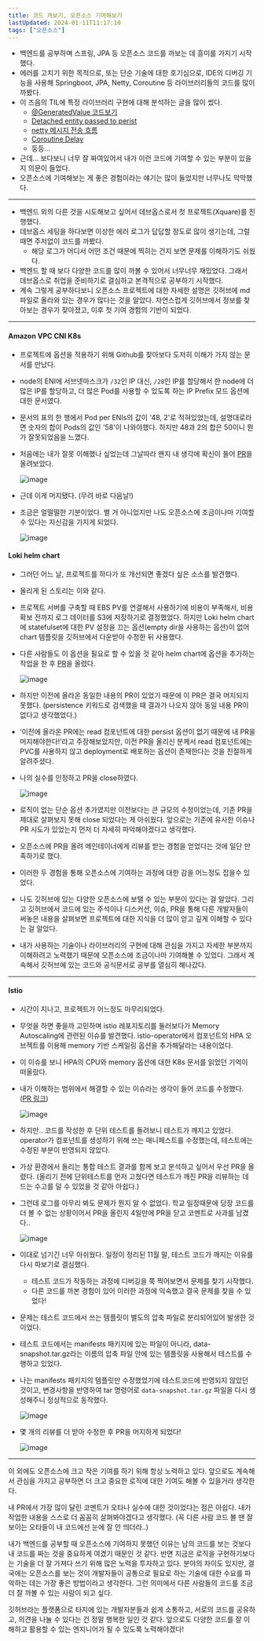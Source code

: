 ```yaml
---
title: 코드 까보기, 오픈소스 기여해보기
lastUpdated: 2024-01-11T11:17:10
tags: ["오픈소스"]
---
```



- 백엔드를 공부하며 스프링, JPA 등 오픈소스 코드를 까보는 데 흥미를 가지기 시작했다.
- 에러를 고치기 위한 목적으로, 또는 단순 기술에 대한 호기심으로, IDE의 디버깅 기능을 사용해 Springboot, JPA, Netty, Coroutine 등 라이브러리들의 코드를 많이 까봤다.
- 이 즈음의 TIL에 특정 라이브러리 구현에 대해 분석하는 글을 많이 썼다.
  - [@GeneratedValue 코드보기](https://github.com/rlaisqls/TIL/blob/0fd3d959f694db0c181e30b18cca64ea3af95c99/%EC%84%9C%EB%B2%84/Spring/JPA/%40GeneratedValue%E2%80%85%EC%BD%94%EB%93%9C%EB%B3%B4%EA%B8%B0.md?plain=1)
  - [Detached entity passed to perist](https://github.com/rlaisqls/TIL/blob/0fd3d959f694db0c181e30b18cca64ea3af95c99/%EC%84%9C%EB%B2%84/Spring/JPA/GenerateValue%E2%80%85Column%EC%97%90%E2%80%85%EA%B0%92%EC%9D%84%E2%80%85%EB%84%A3%EB%8A%94%EB%8B%A4%EB%A9%B4.md)
  - [netty 메시지 전송 흐름](https://github.com/rlaisqls/TIL/blob/0fd3d959f694db0c181e30b18cca64ea3af95c99/%EC%84%9C%EB%B2%84/netty/netty%E2%80%85%EB%A9%94%EC%8B%9C%EC%A7%80%E2%80%85%EC%A0%84%EC%86%A1%E2%80%85%ED%9D%90%EB%A6%84.md?plain=1)
  - [Coroutine Delay](https://github.com/rlaisqls/TIL/blob/0fd3d959f694db0c181e30b18cca64ea3af95c99/%EC%BD%94%EB%93%9C/%EB%B9%84%EB%8F%99%EA%B8%B0/coroutine/Coroutine%E2%80%85Delay.md)
  - 등등...
- 근데… 보다보니 너무 잘 짜여있어서 내가 이런 코드에 기여할 수 있는 부분이 있을지 의문이 들었다.
- 오픈소스에 기여해보는 게 좋은 경험이라는 얘기는 많이 들었지만 너무나도 막막했다.

---

- 백엔드 외의 다른 것을 시도해보고 싶어서 데브옵스로서 첫 프로젝트(Xquare)를 진행했다.
- 데브옵스 세팅을 하다보면 이상한 에러 로그가 답답할 정도로 많이 생기는데, 그럴 때면 주저없이 코드를 까봤다.
  - 해당 로그가 어디서 어떤 조건 때문에 찍히는 건지 보면 문제를 이해하기도 쉬웠다.
- 백엔드 할 때 보다 다양한 코드를 많이 까볼 수 있어서 너무너무 재밌었다.
  그래서 데브옵스로 취업을 준비하기로 결심하고 본격적으로 공부하기 시작했다.
- 계속 그렇게 공부하다보니 오픈소스 프로젝트에 대한 자세한 설명은 깃허브에 md 파일로 올라와 있는 경우가 많다는 것을 알았다. 자연스럽게 깃허브에서 정보를 찾아보는 경우가 잦아졌고, 이후 첫 기여 경험의 기반이 되었다.

---

#### Amazon VPC CNI K8s

- 프로젝트에 옵션을 적용하기 위해 Github를 찾아보다 도저히 이해가 가지 않는 문서를 만났다.
- node의 ENI에 서브넷마스크가 `/32`인 IP 대신, `/28`인 IP를 할당해서 한 node에 더 많은 IP를 할당하고, 더 많은 Pod를 사용할 수 있도록 하는 IP Prefix 모드 옵션에 대한 문서였다.
- 문서의 표의 한 행에서 Pod per ENIs의 값이 '48, 2'로 적혀있었는데, 설명대로라면 숫자의 합이 Pods의 값인 '58'이 나와야했다. 하지만 48과 2의 합은 50이니 뭔가 잘못되었음을 느꼈다.
- 처음에는 내가 잘못 이해했나 싶었는데 그날따라 왠지 내 생각에 확신이 들어 [PR](https://github.com/aws/amazon-vpc-cni-K8s/pull/2573)을 올려보았다.

  ![image](https://github.com/rlaisqls/TIL/assets/81006587/cff9e0e7-d700-40dc-953f-d702d52702a7)

- 근데 이게 머지됐다. (무려 바로 다음날!)
- 조금은 얼떨떨한 기분이었다. 별 거 아니었지만 나도 오픈소스에 조금이나마 기여할 수 있다는 자신감을 가지게 되었다.

  ![image](https://github.com/rlaisqls/TIL/assets/81006587/ad62fbeb-894e-4dc0-84c9-0512b2c0ff27)

#### Loki helm chart

- 그러던 어느 날, 프로젝트를 하다가 또 개선되면 좋겠다 싶은 소스를 발견했다.
- 올리게 된 스토리는 이와 같다.
- 프로젝트 서버를 구축할 때 EBS PV를 연결해서 사용하기에 비용이 부족해서, 비용 확보 전까지 로그 데이터를 S3에 저장하기로 결정했었다. 하지만 Loki helm chart에 statefulset에 대한 PV 설정을 끄는 옵션(empty dir을 사용하는 옵션)이 없어 chart 템플릿을 깃허브에서 다운받아 수정한 뒤 사용했다.
- 다른 사람들도 이 옵션을 필요로 할 수 있을 것 같아 helm chart에 옵션을 추가하는 작업을 한 후 [PR](https://github.com/grafana/loki/pull/10617)을 올렸다.

  ![image](https://github.com/rlaisqls/TIL/assets/81006587/0c54555e-3e11-4400-8091-7d7157b760e9)

- 하지만 이전에 올라온 동일한 내용의 PR이 있었기 때문에 이 PR은 결국 머지되지 못했다.
  (persistence 키워드로 검색했을 때 결과가 나오지 않아 동일 내용 PR이 없다고 생각했었다.)
- ‘이전에 올라온 PR에는 read 컴포넌트에 대한 persist 옵션이 없기 때문에 내 PR을 머지해야한다!’라고 주장해보았지만, 이전 PR을 올리신 분께서 read 컴포넌트에는 PVC를 사용하지 않고 deployment로 배포하는 옵션이 존재한다는 것을 친절하게 알려주셨다.
- 나의 실수를 인정하고 PR을 close하였다.

  ![image](https://github.com/rlaisqls/TIL/assets/81006587/91a629ff-74a6-4aaa-a390-91163e7c4927)

- 로직이 없는 단순 옵션 추가였지만 이전보다는 큰 규모의 수정이었는데, 기존 PR을 제대로 살펴보지 못해 close 되었다는 게 아쉬웠다. 앞으로는 기존에 유사한 이슈나 PR 시도가 있었는지 먼저 더 자세히 파악해야겠다고 생각했다.
- 오픈소스에 PR을 올려 메인테이너에게 리뷰를 받는 경험을 얻었다는 것에 일단 만족하기로 했다.
- 이러한 두 경험을 통해 오픈소스에 기여하는 과정에 대한 감을 어느정도 잡을수 있었다.

- 나도 깃허브에 있는 다양한 오픈소스에 보탤 수 있는 부분이 있다는 걸 알았다. 그리고 깃허브에서 코드에 있는 주석이나 디스커션, 이슈, PR을 통해 다른 개발자들이 써놓은 내용을 살펴보면 프로젝트에 대한 지식을 더 많이 얻고 깊게 이해할 수 있다는 걸 알았다.

- 내가 사용하는 기술이나 라이브러리의 구현에 대해 관심을 가지고 자세한 부분까지 이해하려고 노력했기 때문에 오픈소스에 조금이나마 기여해볼 수 있었다. 그래서 계속해서 깃허브에 있는 코드와 공식문서로 공부를 열심히 해나갔다.

---

#### Istio

- 시간이 지나고, 프로젝트가 어느정도 마무리되었다.
- 무엇을 하면 좋을까 고민하며 istio 레포지토리를 둘러보다가 Memory Autoscaling에 관련된 이슈를 발견했다. istio-operator에서 컴포넌트의 HPA 오브젝트를 이용해 memory 기반 스케일링 옵션을 추가해달라는 내용이었다.

- 이 이슈를 보니 HPA의 CPU와 memory 옵션에 대한 K8s 문서를 읽었던 기억이 떠올랐다.
- 내가 이해하는 범위에서 해결할 수 있는 이슈라는 생각이 들어 코드를 수정했다. ([PR 링크](https://github.com/istio/istio/issues/47649))

  ![image](https://github.com/rlaisqls/TIL/assets/81006587/65ffa06b-902b-4924-996f-73576e802be5)

- 하지만.. 코드를 작성한 후 단위 테스트를 돌려보니 테스트가 깨지고 있었다. operator가 컴포넌트를 생성하기 위해 쓰는 매니페스트를 수정했는데, 테스트에는 수정된 부분이 반영되지 않았다.
- 가상 환경에서 돌리는 통합 테스트 결과를 함께 보고 분석하고 싶어서 우선 PR을 올렸다. (올리기 전에 단위테스트를 먼저 고쳤다면 테스트가 깨진 PR을 리뷰하는 데 드는 수고를 덜 수 있었을 것 같아 아쉽다.)
- 그런데 로그를 아무리 봐도 문제가 뭔지 알 수 없었다. 학교 일정때문에 당장 코드를 더 볼 수 없는 상황이어서 PR을 올린지 4일만에 PR을 닫고 코멘트로 사과를 남겼다..

  ![image](https://github.com/rlaisqls/TIL/assets/81006587/3930b430-0961-4edd-90de-9827fd2a6ce1)

- 이대로 넘기긴 너무 아쉬웠다. 일정이 정리된 11월 말, 테스트 코드가 깨지는 이유를 다시 파보기로 결심했다.
  - 테스트 코드가 작동하는 과정에 디버깅을 쭉 찍어보면서 문제를 찾기 시작했다.
  - 다른 코드를 까본 경험이 있어 이러한 과정에 익숙했고 결국 문제를 찾을 수 있었다!
- 문제는 테스트 코드에서 쓰는 템플릿이 별도의 압축 파일로 분리되어있어 발생한 것이었다.
- 테스트 코드에서는 manifests 패키지에 있는 파일이 아니라, data-snapshot.tar.gz라는 이름의 압축 파일 안에 있는 템플릿을 사용해서 테스트를 수행하고 있었다.
- 나는 manifests 패키지의 템플릿만 수정했었기에 테스트코드에 반영되지 않았던 것이고, 변경사항을 반영하여 tar 명령어로 `data-snapshot.tar.gz` 파일을 다시 생성해주니 정상적으로 동작했다.

  ![image](https://github.com/rlaisqls/TIL/assets/81006587/99a209e3-36e6-4fb0-be65-b11ae1c90983)

- 몇 개의 리뷰를 더 받아 수정한 후 PR을 머지하게 되었다!

  ![image](https://github.com/rlaisqls/TIL/assets/81006587/8bfb16f7-43da-42c5-85ce-40036d145d09)

---

이 외에도 오픈소스에 크고 작은 기여를 하기 위해 항상 노력하고 있다. 앞으로도 계속해서 관심을 가지고 공부하면 더 크고 중요한 로직에 대한 기여도 해볼 수 있을거라 생각한다.

내 PR에서 가장 많이 달린 코멘트가 오타나 실수에 대한 것이었다는 점은 아쉽다. 내가 작업한 내용을 스스로 더 꼼꼼히 살펴봐야겠다고 생각했다. (꼭 다른 사람 코드 볼 땐 잘 보이는 오타들이 내 코드에선 눈에 잘 안 띄더라..)

내가 백엔드를 공부할 때 오픈소스에 기여하지 못했던 이유는 남의 코드를 보는 것보다 내 코드를 짜는 것을 중요하게 여겼기 때문인 것 같다. 반면 지금은 로직을 구현하기보다는 기술을 더 잘 가져다 쓰기 위해 많은 노력을 투자하고 있다. 분야의 차이도 있지만, 결국에는 오픈소스를 보는 것이 개발자들이 공통으로 필요로 하는 기술에 대한 수요를 파악하는 데는 가장 좋은 방법이라고 생각한다. 그런 의미에서 다른 사람들의 코드를 조금 더 잘 까볼 수 있는 사람이 되고 싶다.

깃허브라는 플랫폼으로 타지에 있는 개발자분들과 쉽게 소통하고, 서로의 코드를 공유하고, 의견을 나눌 수 있다는 건 정말 행복한 일인 것 같다.
앞으로도 다양한 코드를 잘 이해하고 활용할 수 있는 엔지니어가 될 수 있도록 노력해야겠다!

